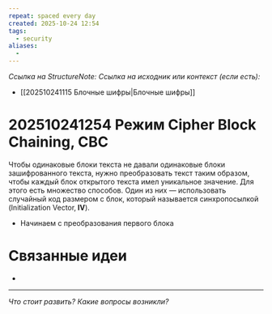 ```yaml
---
repeat: spaced every day
created: 2025-10-24 12:54
tags:
  - security
aliases:
  -
---
```

*Ссылка на StructureNote:*
*Ссылка на исходник или контекст (если есть):*
- [[202510241115 Блочные шифры|Блочные шифры]]

# 202510241254 Режим Cipher Block Chaining, CBC

Чтобы одинаковые блоки текста не давали одинаковые блоки зашифрованного текста, нужно преобразовать текст таким образом, чтобы каждый блок открытого текста имел уникальное значение. Для этого есть множество способов. Один из них — использовать случайный код размером с блок, который называется синхропосылкой (Initialization Vector‚ **IV**).
- Начинаем с преобразования первого блока
# Связанные идеи

- 

---

*Что стоит развить? Какие вопросы возникли?*
